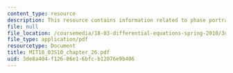 ```yaml
---
content_type: resource
description: This resource contains information related to phase portraits and eigenvectors.
file: null
file_location: /coursemedia/18-03-differential-equations-spring-2010/3de8a404f12686e16bfcb12076e9b406_MIT18_03S10_chapter_26.pdf
file_type: application/pdf
resourcetype: Document
title: MIT18_03S10_chapter_26.pdf
uid: 3de8a404-f126-86e1-6bfc-b12076e9b406
---
```

